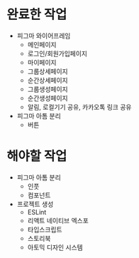 # 완료한 작업

- 피그마 와이어프레임
  - 메인페이지
  - 로그인/회원가입페이지
  - 마이페이지
  - 그룹상세페이지
  - 순간상세페이지
  - 그룹생성페이지
  - 순간생성페이지
  - 알림, 로컬기기 공유, 카카오톡 링크 공유
- 피그마 아톰 분리
  - 버튼

# 해야할 작업

- 피그마 아톰 분리
  - 인풋
  - 컴포넌트
- 프로젝트 생성
  - ESLint
  - 리액트 네이티브 엑스포
  - 타입스크립트
  - 스토리북
  - 아토믹 디자인 시스템
